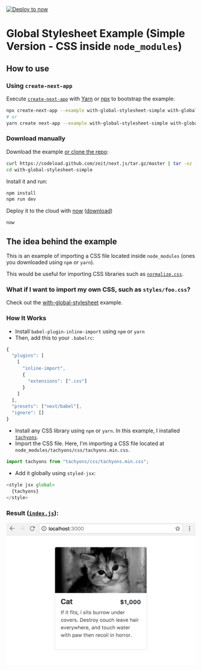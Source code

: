 [![Deploy to now](https://deploy.now.sh/static/button.svg)](https://deploy.now.sh/?repo=https://github.com/zeit/next.js/tree/master/examples/with-global-stylesheet-simple)

# Global Stylesheet Example (Simple Version - CSS inside `node_modules`)

## How to use

### Using `create-next-app`

Execute [`create-next-app`](https://github.com/segmentio/create-next-app) with [Yarn](https://yarnpkg.com/lang/en/docs/cli/create/) or [npx](https://github.com/zkat/npx#readme) to bootstrap the example:

```bash
npx create-next-app --example with-global-stylesheet-simple with-global-stylesheet-simple-app
# or
yarn create next-app --example with-global-stylesheet-simple with-global-stylesheet-simple-app
```

### Download manually

Download the example [or clone the repo](https://github.com/zeit/next.js):

```bash
curl https://codeload.github.com/zeit/next.js/tar.gz/master | tar -xz --strip=2 next.js-master/examples/with-global-stylesheet-simple
cd with-global-stylesheet-simple
```

Install it and run:

```bash
npm install
npm run dev
```

Deploy it to the cloud with [now](https://zeit.co/now) ([download](https://zeit.co/download))

```bash
now
```

## The idea behind the example

This is an example of importing a CSS file located inside `node_modules` (ones you downloaded using `npm` or `yarn`).

This would be useful for importing CSS libraries such as [`normalize.css`](https://necolas.github.io/normalize.css/).

### What if I want to import my own CSS, such as `styles/foo.css`?

Check out the [with-global-stylesheet](../with-global-stylesheet) example.

### How It Works

* Install `babel-plugin-inline-import` using `npm` or `yarn`
* Then, add this to your `.babelrc`:

```js
{
  "plugins": [
    [
      "inline-import",
      {
        "extensions": [".css"]
      }
    ]
  ],
  "presets": ["next/babel"],
  "ignore": []
}
```

* Install any CSS library using `npm` or `yarn`. In this example, I installed [`tachyons`](http://tachyons.io/).
* Import the CSS file. Here, I'm importing a CSS file located at `node_modules/tachyons/css/tachyons.min.css`.

```js
import tachyons from "tachyons/css/tachyons.min.css";
```

* Add it globally using `styled-jsx`:

```js
<style jsx global>
  {tachyons}
</style>
```

### Result ([`index.js`](pages/index.js)):

![](example.png)
